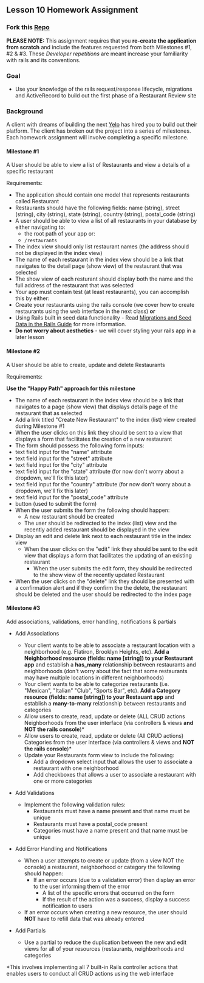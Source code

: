 ## Lesson 10 Homework Assignment

### Fork this [Repo](https://github.com/ROR101KG-0416/lesson-10-homework)

**PLEASE NOTE:** This assignment requires that you **re-create the application from scratch** and include the features requested from both Milestones #1, #2 & #3. These *Developer repetitions* are meant increase your familiarity with rails and its conventions.

### Goal

- Use your knowledge of the rails request/response lifecycle, migrations and ActiveRecord to build out the first phase of a Restaurant Review site

### Background

A client with dreams of building the next [Yelp](http://yelp.com/) has hired you to build out their platform. The client has broken out the project into a series of milestones. Each homework assignment will involve completing a specific milestone.

#### Milestone #1

A User should be able to view a list of Restaurants and view a details of a specific restaurant

Requirements:
- The application should contain one model that represents restaurants called Restaurant
- Restaurants should have the following fields: name (string), street (string), city (string), state (string), country (string), postal_code (string)
- A user should be able to view a list of all restaurants in your database by either navigating to:
  -  the root path of your app or:
  - `/restaurants`
- The index view should only list restaurant names (the address should not be displayed in the index view)
- The name of each restaurant in the index view should be a link that navigates to the detail page (show view) of the restaurant that was selected
- The show view of each resturant should display both the name and the full address of the restaurant that was selected
- Your app must contain test (at least restaurants), you can accomplish this by either:
 - Create your restaurants using the rails console (we cover how to create restaurants using the web interface in the next class)
 **or**
 -  Using Rails built in seed data functionality - Read [Migrations and Seed Data in the Rails Guide](http://edgeguides.rubyonrails.org/active_record_migrations.html#migrations-and-seed-data) for more information.
- **Do not worry about aesthetics** - we will cover styling your rails app in a later lesson

#### Milestone #2

A User should be able to create, update and delete Restaurants

Requirements:

**Use the "Happy Path" approach for this milestone**

- The name of each restaurant in the index view should be a link that navigates to a page (show view) that displays details page of the restaurant that as selected
- Add a link titled "Create New Restaurant" to the index (list) view created during Milestone #1
- When the user clicks on this link they should be sent to a view that displays a form that facilitates the creation of a new restaurant
- The form should possess the following form inputs:
 - text field input for the "name" attribute
 - text field input for the "street" attribute
 - text field input for the "city" attribute
 - text field input for the "state" attribute (for now don't worry about a dropdown, we'll fix this later)
 - text field input for the "country" attribute (for now don't worry about a dropdown, we'll fix this later)
 - text field input for the "postal_code" attribute
 - button (used to submit the form)
- When the user submits the form the following should happen:
  - A new restaurant should be created
  - The user should be redirected to the index (list) view and the recently added restaurant should be displayed in the view
- Display an edit and delete link next to each restaurant title in the index view
  - When the user clicks on the "edit" link they should be sent to the edit view that displays a form that facilitates the updating of an existing restaurant
    - When the user submits the edit form, they should be redirected to the show view of the recently updated Restaurant
 - When the user clicks on the "delete" link they should be presented with a confirmation alert and if they confirm the the delete, the restaurant should be deleted and the user should be redirected to the index page

#### Milestone #3

Add associations, validations, error handling, notifications & partials

- Add Associations
  - Your client wants to be able to associate a restaurant location with a neighborhood (e.g. Flatiron, Brooklyn Heights, etc). **Add a Neighborhood resource (fields: name [string]) to your Restaurant app** and establish a **has_many** relationship between restaurants and neighborhoods (don't worry about the fact that some restaurants may have multiple locations in different neighborhoods)
  - Your client wants to be able to categorize restaurants (i.e. "Mexican", "Italian" "Club", "Sports Bar", etc). **Add a Category resource (fields: name [string]) to your Restauant app** and establish a **many-to-many** relationship between restaurants and categories
  - Allow users to create, read, update or delete (ALL CRUD actions Neighborhoods from the user interface (via controllers & views **and NOT the rails console**)*
  - Allow users to create, read, update or delete (All CRUD actions) Categories from the user interface (via controllers & views and **NOT the rails console**)*
  - Update your Restaurants form view to include the following:
    - Add a dropdown select input that allows the user to associate a restaurant with one neighborhood
    - Add checkboxes that allows a user to associate a restaurant with one or more categories


- Add Validations
  - Implement the following validation rules:
    - Restaurants must have a name present and that name must be unique
    - Restaurants must have a postal_code present
    - Categories must have a name present and that name must be unique


- Add Error Handling and Notifications
  - When a user attempts to create or update (from a view NOT the console) a restaurant, neighborhood or category the following should happen:
    - If an error occurs (due to a validation error) then display an error to the user informing them of the error
      - A list of the specific errors that occurred on the form
      - If the result of the action was a success, display a success notification to users
  - If an error occurs when creating a new resource, the user should **NOT** have to refill data that was already entered


- Add Partials
  - Use a partial to reduce the duplication between the new and edit views for all of your resources (restaurants, neighborhoods and categories

*This involves implementing all 7 built-in Rails controller actions that enables users to conduct all CRUD actions using the web interface
